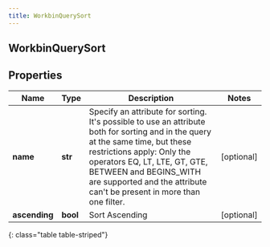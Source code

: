 ```yaml
---
title: WorkbinQuerySort
---
```

## WorkbinQuerySort

## Properties

|Name | Type | Description | Notes|
|------------ | ------------- | ------------- | -------------|
| **name** | **str** | Specify an attribute for sorting. It&#39;s possible to use an attribute both for sorting and in the query at the same time, but these restrictions apply: Only the operators EQ, LT, LTE, GT, GTE, BETWEEN and BEGINS_WITH are supported and the attribute can&#39;t be present in more than one filter. | [optional] |
| **ascending** | **bool** | Sort Ascending | [optional] |
{: class="table table-striped"}



